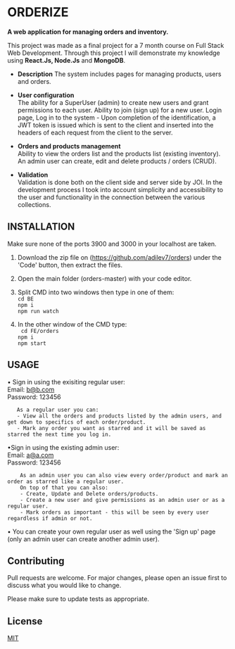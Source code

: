 # ORDERIZE
**A web application for managing orders and inventory.**

This project was made as a final project for a 7 month course on Full Stack Web Development.
Through this project I will demonstrate my knowledge using **React.Js, Node.Js** and **MongoDB**.

- **Description**
The system includes pages for managing products, users and orders.

- **User configuration**  
The ability for a SuperUser (admin) to create new users and grant permissions to each user.
Ability to join (sign up) for a new user.
Login page, Log in to the system - Upon completion of the identification, a JWT token is issued which is sent to the client and inserted into the headers of each request from the client to the server.

- **Orders and products management**  
Ability to view the orders list and the products list (existing inventory).
An admin user can create, edit and delete products / orders (CRUD).

- **Validation**  
Validation is done both on the client side and server side by JOI.
In the development process I took into account simplicity and accessibility to the user and functionality in the connection between the various collections.

## INSTALLATION
Make sure none of the ports 3900 and 3000 in your localhost are taken.
1. Download the zip file on (https://github.com/adilev7/orders) under the 'Code' button, then extract the files.
2. Open the main folder (orders-master) with your code editor.
3. Split CMD into two windows then type in one of them:  
         ```
          cd BE  
          ```  
          ```
          npm i  
          ```  
          ```
          npm run watch  
         ```  
         
4. In the other window of the CMD type:  
         ``` 
         cd FE/orders  
         ```  
         ```
         npm i  
         ```  
         ```
         npm start  
         ```  

## USAGE

• Sign in using the exisiting regular user:  
  Email: b@b.com  
  Password: 123456  
  
       As a regular user you can: 
       - View all the orders and products listed by the admin users, and get down to specifics of each order/product.
       - Mark any order you want as starred and it will be saved as starred the next time you log in.

•Sign in using the existing admin user:  
  Email: a@a.com  
  Password: 123456  
  
        As an admin user you can also view every order/product and mark an order as starred like a regular user.
        On top of that you can also:
        - Create, Update and Delete orders/products.  
        - Create a new user and give permissions as an admin user or as a regular user.  
        - Mark orders as important - this will be seen by every user regardless if admin or not.  
  
• You can create your own regular user as well using the 'Sign up' page (only an admin user can create another admin user).

## Contributing
Pull requests are welcome. For major changes, please open an issue first to discuss what you would like to change.  
  
Please make sure to update tests as appropriate.  
  
## License
[MIT](https://choosealicense.com/licenses/mit/)  
